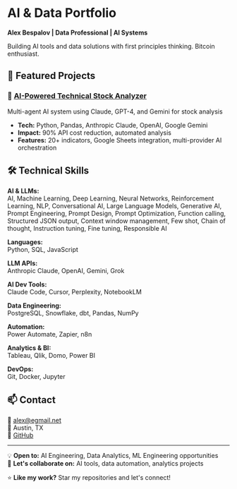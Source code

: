 # AI & Data Portfolio

**Alex Bespalov | Data Professional | AI Systems**

Building AI tools and data solutions with first principles thinking. Bitcoin enthusiast.

## 🚀 Featured Projects

### 🤖 [AI-Powered Technical Stock Analyzer](./ai-stock-analyzer)
Multi-agent AI system using Claude, GPT-4, and Gemini for stock analysis
- **Tech:** Python, Pandas, Anthropic Claude, OpenAI, Google Gemini
- **Impact:** 90% API cost reduction, automated analysis
- **Features:** 20+ indicators, Google Sheets integration, multi-provider AI orchestration

## 🛠️ Technical Skills

**AI & LLMs:**  
AI, Machine Learning, Deep Learning, Neural Networks, Reinforcement Learning, NLP, Conversational AI, Large Language Models, Generative AI, Prompt Engineering, Prompt Design, Prompt Optimization, Function calling, Structured JSON output, Context window management, Few shot, Chain of thought, Instruction tuning, Fine tuning, Responsible AI

**Languages:**  
Python, SQL, JavaScript

**LLM APIs:**  
Anthropic Claude, OpenAI, Gemini, Grok

**AI Dev Tools:**  
Claude Code, Cursor, Perplexity, NotebookLM

**Data Engineering:**  
PostgreSQL, Snowflake, dbt, Pandas, NumPy

**Automation:**  
Power Automate, Zapier, n8n

**Analytics & BI:**  
Tableau, Qlik, Domo, Power BI

**DevOps:**  
Git, Docker, Jupyter

## 📫 Contact

📧 alex@egmail.net  
📍 Austin, TX  
🐙 [GitHub](https://github.com/alexbesp18)

---

💡 **Open to:** AI Engineering, Data Analytics, ML Engineering opportunities  
🤝 **Let's collaborate on:** AI tools, data automation, analytics projects  

⭐ **Like my work?** Star my repositories and let's connect!
